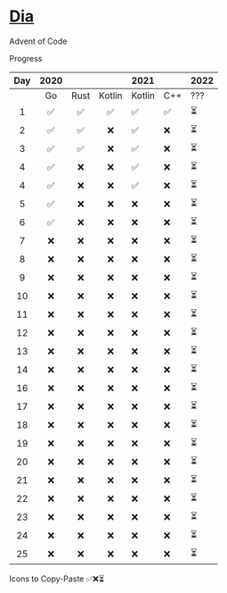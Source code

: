 # [Dia](https://solarsystem.nasa.gov/moons/jupiter-moons/dia/in-depth/ 'NASA')

Advent of Code

Progress

| Day | 2020 |      |        | 2021   |     | 2022 |
| :-: | :--: | :--: | :----: | ------ | --- | ---- |
|     |  Go  | Rust | Kotlin | Kotlin | C++ | ???  |
|  1  |  ✅  |  ✅  |   ✅   | ✅     | ✅  | ⏳   |
|  2  |  ✅  |  ✅  |   ❌   | ✅     | ❌  | ⏳   |
|  3  |  ✅  |  ✅  |   ❌   | ✅     | ❌  | ⏳   |
|  4  |  ✅  |  ❌  |   ❌   | ✅     | ❌  | ⏳   |
|  4  |  ✅  |  ❌  |   ❌   | ✅     | ❌  | ⏳   |
|  5  |  ✅  |  ❌  |   ❌   | ❌     | ❌  | ⏳   |
|  6  |  ✅  |  ❌  |   ❌   | ❌     | ❌  | ⏳   |
|  7  |  ❌  |  ❌  |   ❌   | ❌     | ❌  | ⏳   |
|  8  |  ❌  |  ❌  |   ❌   | ❌     | ❌  | ⏳   |
|  9  |  ❌  |  ❌  |   ❌   | ❌     | ❌  | ⏳   |
| 10  |  ❌  |  ❌  |   ❌   | ❌     | ❌  | ⏳   |
| 11  |  ❌  |  ❌  |   ❌   | ❌     | ❌  | ⏳   |
| 12  |  ❌  |  ❌  |   ❌   | ❌     | ❌  | ⏳   |
| 13  |  ❌  |  ❌  |   ❌   | ❌     | ❌  | ⏳   |
| 14  |  ❌  |  ❌  |   ❌   | ❌     | ❌  | ⏳   |
| 16  |  ❌  |  ❌  |   ❌   | ❌     | ❌  | ⏳   |
| 17  |  ❌  |  ❌  |   ❌   | ❌     | ❌  | ⏳   |
| 18  |  ❌  |  ❌  |   ❌   | ❌     | ❌  | ⏳   |
| 19  |  ❌  |  ❌  |   ❌   | ❌     | ❌  | ⏳   |
| 20  |  ❌  |  ❌  |   ❌   | ❌     | ❌  | ⏳   |
| 21  |  ❌  |  ❌  |   ❌   | ❌     | ❌  | ⏳   |
| 22  |  ❌  |  ❌  |   ❌   | ❌     | ❌  | ⏳   |
| 23  |  ❌  |  ❌  |   ❌   | ❌     | ❌  | ⏳   |
| 24  |  ❌  |  ❌  |   ❌   | ❌     | ❌  | ⏳   |
| 25  |  ❌  |  ❌  |   ❌   | ❌     | ❌  | ⏳   |

Icons to Copy-Paste
✅❌⏳
